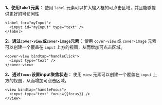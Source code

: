 **1、使用`label`元素：** 使用 `label` 元素可以扩大输入框的可点击区域，并且能够提供更好的可访问性

```
<label for="myInput">
  <input id="myInput" type="text" />
</label>
```

**2、通过`cover-view`或`cover-image`元素：** 使用 `cover-view` 或 `cover-image` 元素可以创建一个覆盖在 `input` 上方的视图，从而增加可点击区域。

```
<cover-view bindtap="handleClick">
  <input type="text" />
</cover-view>
```
**2、通过`focus`设置input聚焦状态：** 使用 `view` 元素可以创建一个覆盖在 `input` 上方的视图，从而增加可点击区域。

```
<view bindtap="handleFocus">
  <input type="text" focus={{focus}} />
</view>
```

